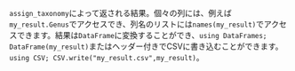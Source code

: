 `assign_taxonomy`によって返される結果。個々の列には、例えば`my_result.Genus`でアクセスでき、列名のリストには`names(my_result)`でアクセスできます。結果は`DataFrame`に変換することができ、`using DataFrames; DataFrame(my_result)`またはヘッダー付きでCSVに書き込むことができます。`using CSV; CSV.write("my_result.csv",my_result)`。
